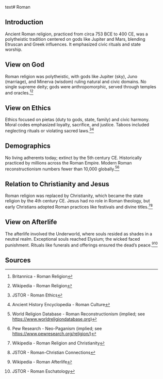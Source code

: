 text# Roman
## Introduction
Ancient Roman religion, practiced from circa 753 BCE to 400 CE, was a polytheistic tradition centered on gods like Jupiter and Mars, blending Etruscan and Greek influences. It emphasized civic rituals and state worship.
## View on God
Roman religion was polytheistic, with gods like Jupiter (sky), Juno (marriage), and Minerva (wisdom) ruling natural and civic domains. No single supreme deity; gods were anthropomorphic, served through temples and oracles.[^11][^12]
## View on Ethics
Ethics focused on pietas (duty to gods, state, family) and civic harmony. Moral codes emphasized loyalty, sacrifice, and justice. Taboos included neglecting rituals or violating sacred laws.[^13][^14]
## Demographics
No living adherents today; extinct by the 5th century CE. Historically practiced by millions across the Roman Empire. Modern Roman reconstructionism numbers fewer than 10,000 globally.[^15][^16]
## Relation to Christianity and Jesus
Roman religion was replaced by Christianity, which became the state religion by the 4th century CE. Jesus had no role in Roman theology, but early Christians adopted Roman practices like festivals and divine titles.[^17][^18]
## View on Afterlife
The afterlife involved the Underworld, where souls resided as shades in a neutral realm. Exceptional souls reached Elysium; the wicked faced punishment. Rituals like funerals and offerings ensured the dead’s peace.[^19][^20]
## Sources
[^11]: Britannica - Roman Religion[](https://www.britannica.com/topic/Roman-religion)
[^12]: Wikipedia - Roman Religion[](https://en.wikipedia.org/wiki/Religion_in_ancient_Rome)
[^13]: JSTOR - Roman Ethics[](https://www.jstor.org/stable/3260694)
[^14]: Ancient History Encyclopedia - Roman Culture[](https://www.ancient.eu/Roman_Religion/)
[^15]: World Religion Database - Roman Reconstructionism (implied; see https://www.worldreligiondatabase.org)
[^16]: Pew Research - Neo-Paganism (implied; see https://www.pewresearch.org/religion/)
[^17]: Wikipedia - Roman Religion and Christianity[](https://en.wikipedia.org/wiki/Religion_in_ancient_Rome#Christianity)
[^18]: JSTOR - Roman-Christian Connections[](https://www.jstor.org/stable/3260695)
[^19]: Wikipedia - Roman Afterlife[](https://en.wikipedia.org/wiki/Religion_in_ancient_Rome#Afterlife)
[^20]: JSTOR - Roman Eschatology[](https://www.jstor.org/stable/3260696)
